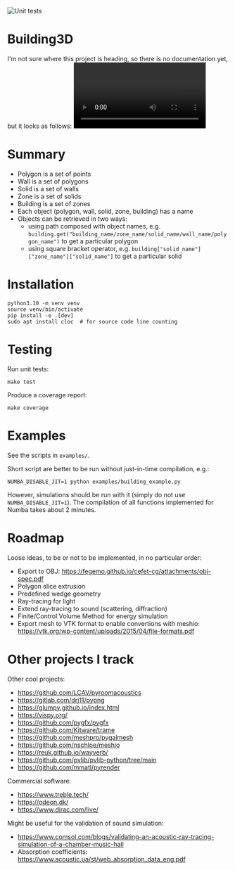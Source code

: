 ![Unit tests](https://github.com/krzysztofarendt/building3d/actions/workflows/unit_tests.yml/badge.svg)

# Building3D

I'm not sure where this project is heading, so there is no documentation yet, but it looks as follows:
<video src='https://github.com/user-attachments/assets/414a01c3-0274-4e7a-bf47-b1b1967a9b73'>

# Summary

- Polygon is a set of points
- Wall is a set of polygons
- Solid is a set of walls
- Zone is a set of solids
- Building is a set of zones
- Each object (polygon, wall, solid, zone, building) has a name
- Objects can be retrieved in two ways:
    - using path composed with object names, e.g. `building.get("building_name/zone_name/solid_name/wall_name/polygon_name")` to get a particular polygon
    - using square bracket operator, e.g. `building["solid_name"]["zone_name"]["solid_name"]` to get a particular solid

# Installation
```
python3.10 -m venv venv
source venv/bin/activate
pip install -e .[dev]
sudo apt install cloc  # for source code line counting
```

# Testing

Run unit tests:
```
make test
```

Produce a coverage report:
```
make coverage
```

# Examples

See the scripts in `examples/`.

Short script are better to be run without just-in-time compilation, e.g.:
```
NUMBA_DISABLE_JIT=1 python examples/building_example.py
```

However, simulations should be run with it (simply do not use `NUMBA_DISABLE_JIT=1`).
The compilation of all functions implemented for Numba takes about 2 minutes.

# Roadmap

Loose ideas, to be or not to be implemented, in no particular order:

- Export to OBJ: https://fegemo.github.io/cefet-cg/attachments/obj-spec.pdf
- Polygon slice extrusion
- Predefined wedge geometry
- Ray-tracing for light
- Extend ray-tracing to sound (scattering, diffraction)
- Finite/Control Volume Method for energy simulation
- Export mesh to VTK format to enable convertions with meshio: https://vtk.org/wp-content/uploads/2015/04/file-formats.pdf

# Other projects I track

Other cool projects:
- https://github.com/LCAV/pyroomacoustics
- https://gitlab.com/drj11/pypng
- https://glumpy.github.io/index.html
- https://vispy.org/
- https://github.com/pygfx/pygfx
- https://github.com/Kitware/trame
- https://github.com/meshpro/pygalmesh
- https://github.com/nschloe/meshio
- https://reuk.github.io/wayverb/
- https://github.com/pvlib/pvlib-python/tree/main
- https://github.com/mmatl/pyrender

Commercial software:
- https://www.treble.tech/
- https://odeon.dk/
- https://www.dirac.com/live/

Might be useful for the validation of sound simulation:
- https://www.comsol.com/blogs/validating-an-acoustic-ray-tracing-simulation-of-a-chamber-music-hall
- Absorption coefficients: https://www.acoustic.ua/st/web_absorption_data_eng.pdf
